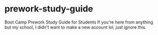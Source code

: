 # prework-study-guide
Boot Camp Prework Study Guide for Students
If you're here from anything but my school, I didn't want to make a new account lol, just ignore this.

